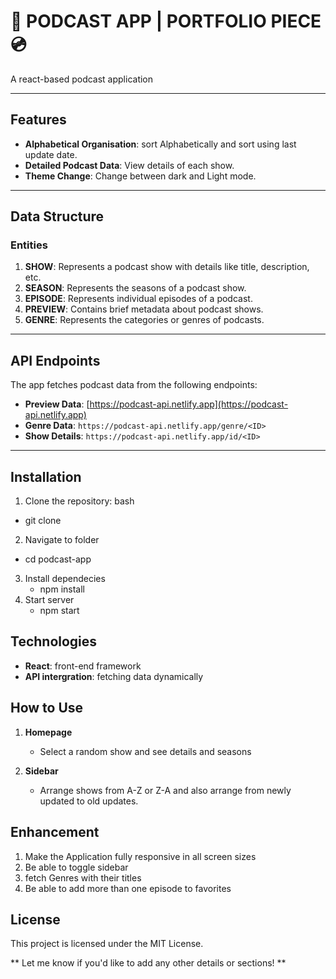 # 🎵 PODCAST APP | PORTFOLIO PIECE 💿
A react-based podcast application

-------
## Features

- **Alphabetical Organisation**: sort Alphabetically and sort using last update date.
- **Detailed Podcast Data**: View details of each show.
- **Theme Change**: Change between dark and Light mode.

------
## Data Structure

### Entities
1. **SHOW**: Represents a podcast show with details like title, description, etc.
2. **SEASON**: Represents the seasons of a podcast show.
3. **EPISODE**: Represents individual episodes of a podcast.
4. **PREVIEW**: Contains brief metadata about podcast shows.
5. **GENRE**: Represents the categories or genres of podcasts.
-------
## API Endpoints

The app fetches podcast data from the following endpoints:

- **Preview Data**: [https://podcast-api.netlify.app](https://podcast-api.netlify.app)
- **Genre Data**: `https://podcast-api.netlify.app/genre/<ID>`
- **Show Details**: `https://podcast-api.netlify.app/id/<ID>`

------
## Installation

1. Clone the repository:
	bash
  - git clone <repository-url>
2. Navigate to folder
  - cd podcast-app
3. Install dependecies
   - npm install
4. Start server
   - npm start

## Technologies

- **React**: front-end framework
- **API intergration**: fetching data dynamically

## How to Use

1. **Homepage**
   - Select a random show and see details and seasons
  
2. **Sidebar**
   - Arrange shows from A-Z or Z-A and also arrange from newly updated to old updates.

## Enhancement
1. Make the Application fully responsive in all screen sizes
2. Be able to toggle sidebar
3. fetch Genres with their titles
4. Be able to add more than one episode to favorites

## License
This project is licensed under the MIT License.

** 
Let me know if you'd like to add any other details or sections!
**


  
   








